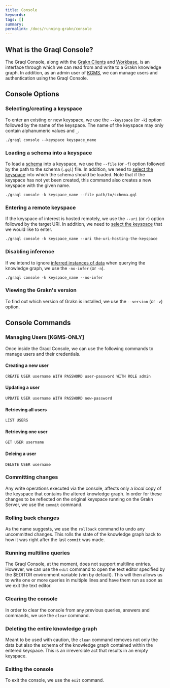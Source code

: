 ```yaml
---
title: Console
keywords:
tags: []
summary:
permalink: /docs/running-grakn/console
---
```


## What is the Graql Console?
The Graql Console, along with the [Grakn Clients](/docs/client-api/overview) and [Workbase](...), is an interface through which we can read from and write to a Grakn knowledge graph. In addition, as an admin user of [KGMS](...), we can manage users and authentication using the Graql Console.

## Console Options

### Selecting/creating a keyspace
To enter an existing or new keyspace, we use the `--keyspace` (or `-k`) option followed by the name of the keyspace. The name of the keyspace may only contain alphanumeric values and `_`.

```
./graql console --keyspace keyspace_name
```

### Loading a schema into a keyspace
To load a [schema](/docs/schema/overview) into a keyspace, we use the `--file` (or `-f`) option followed by the path to the schema (`.gql`) file. In addition, we need to [select the keyspace](#selecting/creating-a-keyspace) into which the schema should be loaded. Note that if the keyspace has not yet been created, this command also creates a new keyspace with the given name.

```
./graql console -k keyspace_name --file path/to/schema.gql
```

### Entering a remote keyspace
If the keyspace of interest is hosted remotely, we use the `--uri` (or `r`) option followed by the target URI. In addition, we need to [select the keyspace](#selecting/creating-a-keyspace) that we would like to enter.

```
./graql console -k keyspace_name --uri the-uri-hosting-the-keyspace
```

### Disabling inference
If we intend to ignore [inferred instances of data](...) when querying the knowledge graph, we use the `-no-infer` (or `-n`).

```
./graql console -k keyspace_name --no-infer
```

### Viewing the Grakn's version
To find out which version of Grakn is installed, we use the `--version` (or `-v`) option.

## Console Commands

### Managing Users [KGMS-ONLY]
Once inside the Graql Console, we can use the following commands to manage users and their credentials.

#### Creating a new user
```
CREATE USER username WITH PASSWORD user-password WITH ROLE admin
```

#### Updating a user
```
UPDATE USER username WITH PASSWORD new-password
```

#### Retrieving all users
```
LIST USERS
```

#### Retrieving one user
```
GET USER username
```

#### Deleing a user
```
DELETE USER username
```

### Committing changes
Any write operations executed via the console, affects only a _local_ copy of the keyspace that contains the altered knowledge graph. In order for these changes to be reflected on the original keyspace running on the Grakn Server, we use the `commit` command.

### Rolling back changes
As the name suggests, we use the `rollback` command to undo any uncommitted changes. This rolls the state of the knowledge graph back to how it was right after the last `commit` was made.

### Running multiline queries
The Graql Console, at the moment, does not support multiline entries. However, we can use the `edit` command to open the text editor specified by the $EDITOR environment variable (vim by default). This will then allows us to write one or more queries in multiple lines and have them run as soon as we exit the text editor.

### Clearing the console
In order to clear the console from any previous queries, answers and commands, we use the `clear` command.

### Deleting the entire knowledge graph
Meant to be used with caution, the `clean` command removes not only the data but also the schema of the knowledge graph contained within the entered keyspace. This is an irreversible act that results in an empty keyspace.

### Exiting the console
To exit the console, we use the `exit` command.